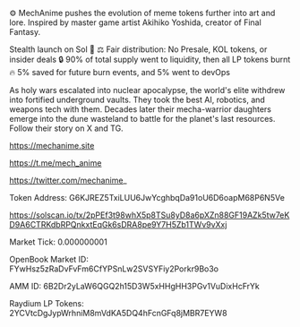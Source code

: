 ⚙️ MechAnime pushes the evolution of meme tokens further into art and lore. Inspired by master game artist Akihiko Yoshida, creator of Final Fantasy.

Stealth launch on Sol 👀
⚖️ Fair distribution: No Presale, KOL tokens, or insider deals
🔒 90% of total supply went to liquidity, then all LP tokens burnt
🔥 5% saved for future burn events, and 5% went to devOps

As holy wars escalated into nuclear apocalypse, the world's elite withdrew into fortified underground vaults. They took the best AI, robotics, and weapons tech with them. Decades later their mecha-warrior daughters emerge into the dune wasteland to battle for the planet's last resources. Follow their story on X and TG.

https://mechanime.site

https://t.me/mech_anime

https://twitter.com/mechanime_


Token Address:
G6KJREZ5TxiLUU6JwYcghbqDa91oU6D6oapM68P6N5Ve

https://solscan.io/tx/2pPEf3t98whX5p8TSu8yD8a6pXZn88GF19AZk5tw7eKD9A6CTRKdbRPQnkxtEqGk6sDRA8pe9Y7H5Zb1TWv9vXxj

Market Tick:  0.000000001

OpenBook Market ID: FYwHsz5zRaDvFvFm6CfYPSnLw2SVSYFiy2Porkr9Bo3o

AMM ID: 6B2Dr2yLaW6QGQ2h15D3W5xHHgHH3PGv1VuDixHcFrYk

Raydium LP Tokens: 2YCVtcDgJypWrhniM8mVdKA5DQ4hFcnGFq8jMBR7EYW8
